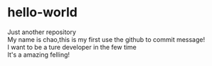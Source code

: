# hello-world
Just  another repository \
My name is chao,this is my first use the github to commit message!\
I want to be a ture developer in the few time\
It's a amazing felling!
